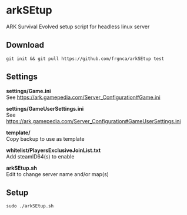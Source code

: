 # arkSEtup
ARK Survival Evolved setup script for headless linux server

## Download
    git init && git pull https://github.com/frgnca/arkSEtup test
## Settings
**settings/Game.ini**  
See https://ark.gamepedia.com/Server_Configuration#Game.ini

**settings/GameUserSettings.ini**  
See https://ark.gamepedia.com/Server_Configuration#GameUserSettings.ini

**template/**  
Copy backup to use as template

**whitelist/PlayersExclusiveJoinList.txt**  
Add steamID64(s) to enable  

**arkSEtup.sh**  
Edit to change server name and/or map(s)
## Setup
    sudo ./arkSEtup.sh
